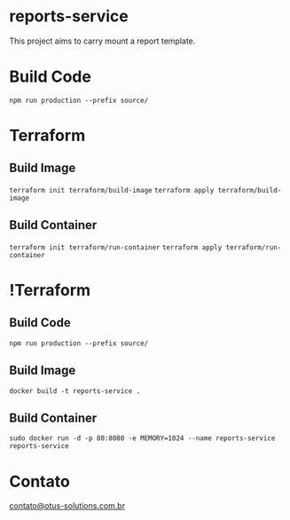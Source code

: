 # reports-service
This project aims to carry mount a report template.

# Build Code
`npm run production --prefix source/`

# Terraform

## Build Image
`terraform init terraform/build-image`
`terraform apply terraform/build-image`

## Build Container
`terraform init terraform/run-container`
`terraform apply terraform/run-container`

# !Terraform

## Build Code
`npm run production --prefix source/`

## Build Image
`docker build -t reports-service .`

## Build Container
`sudo docker run -d -p 80:8080
-e MEMORY=1024
--name reports-service reports-service`

# Contato
contato@otus-solutions.com.br
